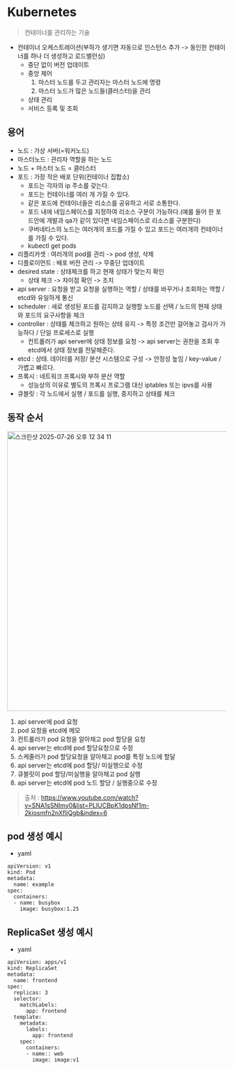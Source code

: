 # Kubernetes

> 컨테이너를 관리하는 기술

- 컨테이너 오케스트레이션(부하가 생기면 자동으로 인스턴스 추가 -> 동인한 컨테이너를 하나 더 생성하고 로드밸런싱)
  - 중단 없이 버전 업데이트
  - 중앙 제어
    1. 마스터 노드를 두고 관리자는 마스터 노드에 명령
    2. 마스터 노드가 많은 노드들(클러스터)을 관리
  - 상태 관리
  - 서비스 등록 및 조회

## 용어
- 노드 : 가상 서버(=워커노드)
- 마스터노드 : 관리자 역할을 하는 노드
- 노드 + 마스터 노드 = 클러스터
- 포드 : 가장 작은 배포 단위(컨테이너 집합소)
  - 포드는 각자의 ip 주소를 갖는다.
  - 포드는 컨테이너를 여러 개 가질 수 있다.
  - 같은 포드에 컨테이너들은 리소스를 공유하고 서로 소통한다.
  - 포드 내에 네임스페이스를 지정하여 리소스 구분이 가능하다.(예를 들어 한 포드안에 개발과 qa가 같이 있다면 네임스페이스로 리소스를 구분한다)
  - 쿠버네티스의 노드는 여러개의 포드를 가질 수 있고 포드는 여러개의 컨테이너를 가질 수 있다.
  - kubectl get pods
- 리플리카셋 : 여러개의 pod를 관리 -> pod 생성, 삭제
- 디플로이먼트 : 배포 버전 관리 -> 무중단 업데이트
- desired state : 상태체크를 하고 현재 상태가 맞는지 확인
  - 상태 체크 -> 차이점 확인 -> 조치
- api server : 요청을 받고 요청을 실행하는 역할 / 상태를 바꾸거나 조회하는 역할 / etcd와 유일하게 통신
- scheduler : 새로 생성된 포드를 감지하고 실행할 노드를 선택 / 노드의 현재 상태와 포드의 요구사항을 체크
- controller : 상태를 체크하고 원하는 상태 유지 -> 특정 조건만 걸어놓고 검사가 가능하다 / 단일 프로세스로 실행
  - 컨트롤러가 api server에 상태 정보를 요청 -> api server는 권한을 조회 후 etcd에서 상태 정보를 전달해준다.
- etcd : 상태. 데이터를 저장/ 분산 시스템으로 구성 -> 안정성 높임 / key-value / 가볍고 빠르다.
- 프록시 : 네트워크 프록시와 부하 분산 역할
  - 성능상의 이유로 별도의 프록시 프로그램 대신 iptables 또는 ipvs를 사용
- 큐블릿 : 각 노드에서 실행 / 포드를 실행, 중지하고 상태를 체크

## 동작 순서
<img width="1268" height="641" alt="스크린샷 2025-07-26 오후 12 34 11" src="https://github.com/user-attachments/assets/01aa6c84-7521-4f5b-845a-f915c1932534" />

1. api server에 pod 요청
2. pod 요청을 etcd에 메모
3. 컨트롤러가 pod 요청을 알아채고 pod 할당을 요청
4. api server는 etcd에 pod 할당요청으로 수정
5. 스케줄러가 pod 할당요청을 알아채고 pod를 특정 노드에 할달
6. api server는 etcd에 pod 할당/ 미실행으로 수정
7. 큐블릿이 pod 할당/미실행을 알아채고 pod 실행
8. api server는 etcd에 pod 노드 할당 / 실행중으로 수정

> 출처 : https://www.youtube.com/watch?v=SNA1sSNlmy0&list=PLIUCBpK1dpsNf1m-2kiosmfn2nXfljQgb&index=6

## pod 생성 예시

- yaml
```
apiVersion: v1
kind: Pod
metadata:
  name: example
spec:
  containers:
  - name: busybox
    image: busybox:1.25
```

## ReplicaSet 생성 예시

- yaml
```
apiVersion: apps/v1
kind: ReplicaSet
metadata:
  name: frontend
spec:
  replicas: 3
  selector:
    matchLabels:
      app: frontend
  template:
    metadata:
      labels:
        app: frontend
    spec:
      containers:
      - name:: web
        image: image:v1
```
